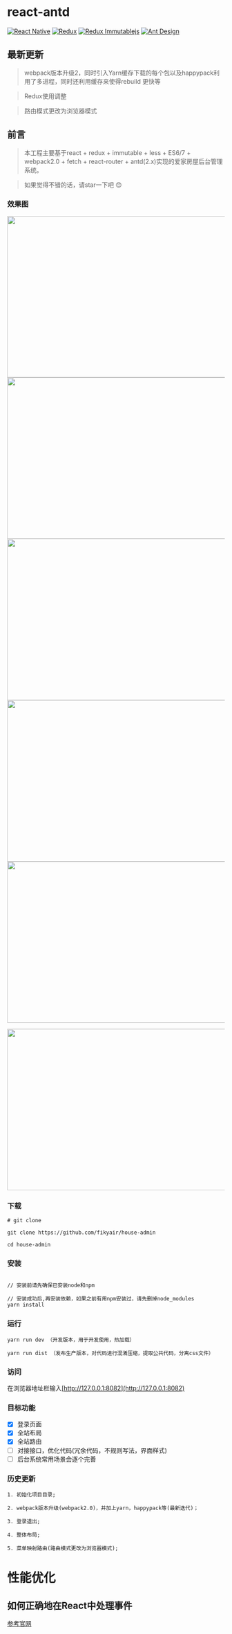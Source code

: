 # react-antd
[![React Native](https://img.shields.io/badge/react-^15.3.2-brightgreen.svg?style=flat-square)](https://github.com/facebook/react)
[![Redux](https://img.shields.io/badge/redux-^4.4.5-yellowgreen.svg?style=flat-square)](https://github.com/reactjs/redux)
[![Redux Immutablejs](https://img.shields.io/badge/immutablejs-^0.0.8-orange.svg?style=flat-square)](https://github.com/indexiatech/redux-immutablejs)
[![Ant Design](https://img.shields.io/badge/ant--design-^2.7.2-yellowgreen.svg?style=flat-square)](https://github.com/ant-design/ant-design)


## 最新更新
>  webpack版本升级2，同时引入Yarn缓存下载的每个包以及happypack利用了多进程，同时还利用缓存来使得rebuild 更快等

>  Redux使用调整

> 路由模式更改为浏览器模式

## 前言
>  本工程主要基于react + redux + immutable + less + ES6/7 + webpack2.0 + fetch + react-router + antd(2.x)实现的爱家房屋后台管理系统。

>  如果觉得不错的话，请star一下吧 😊

### 效果图


<img width="800" height="373" src="http://oziqlv1ur.bkt.clouddn.com/%E5%9C%B0%E5%9F%9F%E4%BF%A1%E6%81%AF%E7%AE%A1%E7%90%86%E9%A1%B5%E9%9D%A2.png"/>


<img width="800" height="373" src="http://oziqlv1ur.bkt.clouddn.com/%E6%88%BF%E6%BA%90%E4%BF%A1%E6%81%AF%E7%AE%A1%E7%90%86%E9%A1%B5%E9%9D%A2.png"/>

<img width="800" height="373" src="http://oziqlv1ur.bkt.clouddn.com/%E6%96%B0%E9%97%BB%E5%85%AC%E5%91%8A%E7%AE%A1%E7%90%86%E9%A1%B5%E9%9D%A2.png"/>

<img width="800" height="373" src="http://oziqlv1ur.bkt.clouddn.com/%E7%95%99%E8%A8%80%E4%BF%A1%E6%81%AF%E7%AE%A1%E7%90%86%E9%A1%B5%E9%9D%A2.png"/>

<img width="800" height="373" src="http://oziqlv1ur.bkt.clouddn.com/%E8%B4%A6%E5%8F%B7%E7%AE%A1%E7%90%86%E9%A1%B5%E9%9D%A2.png"/>

<img width="800" height="373" src="http://oziqlv1ur.bkt.clouddn.com/%E7%BA%A6%E7%9C%8B%E4%BF%A1%E6%81%AF%E7%AE%A1%E7%90%86%E9%A1%B5%E9%9D%A2.png
"/>

### 下载

```
# git clone

git clone https://github.com/fikyair/house-admin

cd house-admin
```

### 安装
```bush

// 安装前请先确保已安装node和npm

// 安装成功后,再安装依赖，如果之前有用npm安装过，请先删掉node_modules
yarn install
```
### 运行
```bush
yarn run dev （开发版本，用于开发使用，热加载）
  
yarn run dist （发布生产版本，对代码进行混淆压缩，提取公共代码，分离css文件）
```

### 访问
在浏览器地址栏输入[http://127.0.0.1:8082](http://127.0.0.1:8082)

### 目标功能
- [x] 登录页面
- [x] 全站布局
- [x] 全站路由
- [ ] 对接接口，优化代码(冗余代码，不规则写法，界面样式)
- [ ] 后台系统常用场景会逐个完善

### 历史更新

  	1. 初始化项目目录;

  	2. webpack版本升级(webpack2.0)，并加上yarn，happypack等(最新迭代)；

  	3. 登录退出;

  	4. 整体布局;

  	5. 菜单映射路由(路由模式更改为浏览器模式);
    
# 性能优化

## 如何正确地在React中处理事件

[参考官网](https://facebook.github.io/react/docs/handling-events.html)
